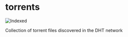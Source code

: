 torrents 
========
![Indexed](https://img.shields.io/badge/indexed-93181-blue)

Collection of torrent files discovered in the DHT network
